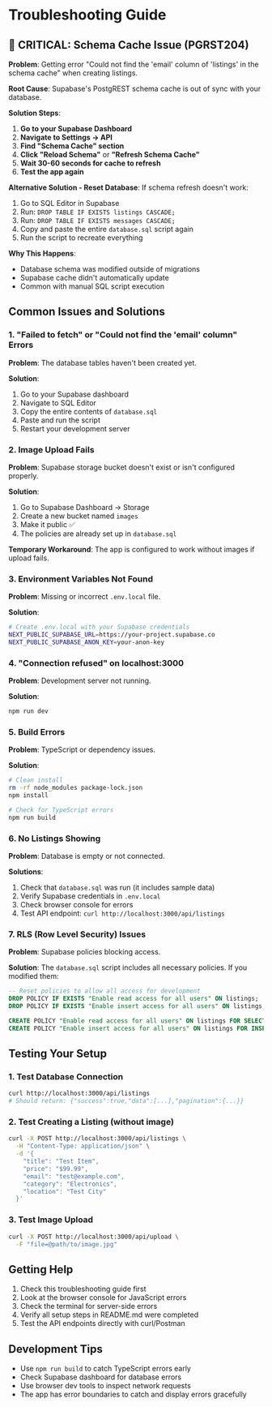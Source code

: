 # Troubleshooting Guide

## 🚨 CRITICAL: Schema Cache Issue (PGRST204)

**Problem**: Getting error "Could not find the 'email' column of 'listings' in the schema cache" when creating listings.

**Root Cause**: Supabase's PostgREST schema cache is out of sync with your database.

**Solution Steps**:

1. **Go to your Supabase Dashboard**
2. **Navigate to Settings → API**
3. **Find "Schema Cache" section**
4. **Click "Reload Schema"** or **"Refresh Schema Cache"**
5. **Wait 30-60 seconds for cache to refresh**
6. **Test the app again**

**Alternative Solution - Reset Database**:
If schema refresh doesn't work:
1. Go to SQL Editor in Supabase
2. Run: `DROP TABLE IF EXISTS listings CASCADE;`
3. Run: `DROP TABLE IF EXISTS messages CASCADE;`
4. Copy and paste the entire `database.sql` script again
5. Run the script to recreate everything

**Why This Happens**: 
- Database schema was modified outside of migrations
- Supabase cache didn't automatically update
- Common with manual SQL script execution

## Common Issues and Solutions

### 1. "Failed to fetch" or "Could not find the 'email' column" Errors

**Problem**: The database tables haven't been created yet.

**Solution**:
1. Go to your Supabase dashboard
2. Navigate to SQL Editor
3. Copy the entire contents of `database.sql`
4. Paste and run the script
5. Restart your development server

### 2. Image Upload Fails

**Problem**: Supabase storage bucket doesn't exist or isn't configured properly.

**Solution**:
1. Go to Supabase Dashboard → Storage
2. Create a new bucket named `images`
3. Make it public ✅
4. The policies are already set up in `database.sql`

**Temporary Workaround**: The app is configured to work without images if upload fails.

### 3. Environment Variables Not Found

**Problem**: Missing or incorrect `.env.local` file.

**Solution**:
```bash
# Create .env.local with your Supabase credentials
NEXT_PUBLIC_SUPABASE_URL=https://your-project.supabase.co
NEXT_PUBLIC_SUPABASE_ANON_KEY=your-anon-key
```

### 4. "Connection refused" on localhost:3000

**Problem**: Development server not running.

**Solution**:
```bash
npm run dev
```

### 5. Build Errors

**Problem**: TypeScript or dependency issues.

**Solution**:
```bash
# Clean install
rm -rf node_modules package-lock.json
npm install

# Check for TypeScript errors
npm run build
```

### 6. No Listings Showing

**Problem**: Database is empty or not connected.

**Solutions**:
1. Check that `database.sql` was run (it includes sample data)
2. Verify Supabase credentials in `.env.local`
3. Check browser console for errors
4. Test API endpoint: `curl http://localhost:3000/api/listings`

### 7. RLS (Row Level Security) Issues

**Problem**: Supabase policies blocking access.

**Solution**: The `database.sql` script includes all necessary policies. If you modified them:
```sql
-- Reset policies to allow all access for development
DROP POLICY IF EXISTS "Enable read access for all users" ON listings;
DROP POLICY IF EXISTS "Enable insert access for all users" ON listings;

CREATE POLICY "Enable read access for all users" ON listings FOR SELECT USING (true);
CREATE POLICY "Enable insert access for all users" ON listings FOR INSERT WITH CHECK (true);
```

## Testing Your Setup

### 1. Test Database Connection
```bash
curl http://localhost:3000/api/listings
# Should return: {"success":true,"data":[...],"pagination":{...}}
```

### 2. Test Creating a Listing (without image)
```bash
curl -X POST http://localhost:3000/api/listings \
  -H "Content-Type: application/json" \
  -d '{
    "title": "Test Item",
    "price": "$99.99",
    "email": "test@example.com",
    "category": "Electronics",
    "location": "Test City"
  }'
```

### 3. Test Image Upload
```bash
curl -X POST http://localhost:3000/api/upload \
  -F "file=@path/to/image.jpg"
```

## Getting Help

1. Check this troubleshooting guide first
2. Look at the browser console for JavaScript errors
3. Check the terminal for server-side errors
4. Verify all setup steps in README.md were completed
5. Test the API endpoints directly with curl/Postman

## Development Tips

- Use `npm run build` to catch TypeScript errors early
- Check Supabase dashboard for database errors
- Use browser dev tools to inspect network requests
- The app has error boundaries to catch and display errors gracefully
